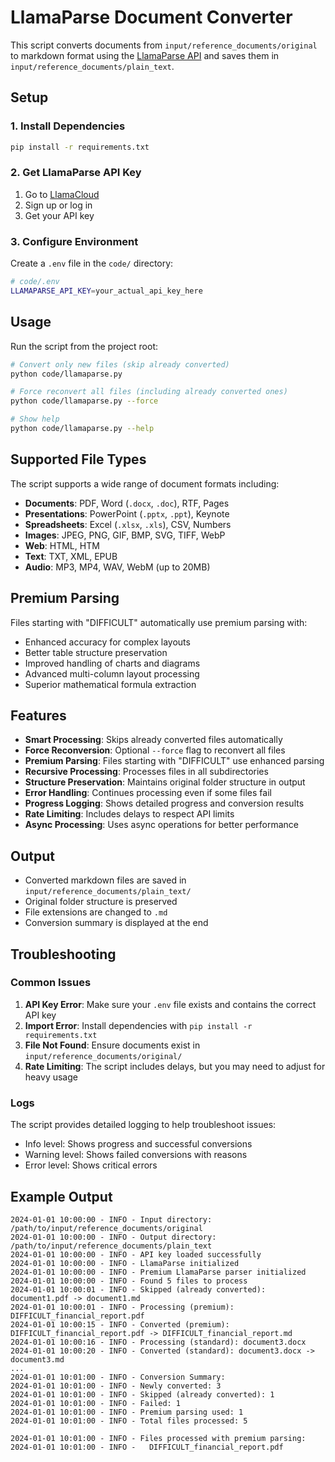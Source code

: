 # LlamaParse Document Converter

This script converts documents from `input/reference_documents/original` to markdown format using the [LlamaParse API](https://github.com/run-llama/llama_parse) and saves them in `input/reference_documents/plain_text`.

## Setup

### 1. Install Dependencies

```bash
pip install -r requirements.txt
```

### 2. Get LlamaParse API Key

1. Go to [LlamaCloud](https://cloud.llamaindex.ai/)
2. Sign up or log in
3. Get your API key

### 3. Configure Environment

Create a `.env` file in the `code/` directory:

```bash
# code/.env
LLAMAPARSE_API_KEY=your_actual_api_key_here
```

## Usage

Run the script from the project root:

```bash
# Convert only new files (skip already converted)
python code/llamaparse.py

# Force reconvert all files (including already converted ones)
python code/llamaparse.py --force

# Show help
python code/llamaparse.py --help
```

## Supported File Types

The script supports a wide range of document formats including:
- **Documents**: PDF, Word (`.docx`, `.doc`), RTF, Pages
- **Presentations**: PowerPoint (`.pptx`, `.ppt`), Keynote 
- **Spreadsheets**: Excel (`.xlsx`, `.xls`), CSV, Numbers
- **Images**: JPEG, PNG, GIF, BMP, SVG, TIFF, WebP
- **Web**: HTML, HTM
- **Text**: TXT, XML, EPUB
- **Audio**: MP3, MP4, WAV, WebM (up to 20MB)

## Premium Parsing

Files starting with "DIFFICULT" automatically use premium parsing with:
- Enhanced accuracy for complex layouts
- Better table structure preservation  
- Improved handling of charts and diagrams
- Advanced multi-column layout processing
- Superior mathematical formula extraction

## Features

- **Smart Processing**: Skips already converted files automatically
- **Force Reconversion**: Optional `--force` flag to reconvert all files
- **Premium Parsing**: Files starting with "DIFFICULT" use enhanced parsing
- **Recursive Processing**: Processes files in all subdirectories
- **Structure Preservation**: Maintains original folder structure in output
- **Error Handling**: Continues processing even if some files fail
- **Progress Logging**: Shows detailed progress and conversion results
- **Rate Limiting**: Includes delays to respect API limits
- **Async Processing**: Uses async operations for better performance

## Output

- Converted markdown files are saved in `input/reference_documents/plain_text/`
- Original folder structure is preserved
- File extensions are changed to `.md`
- Conversion summary is displayed at the end

## Troubleshooting

### Common Issues

1. **API Key Error**: Make sure your `.env` file exists and contains the correct API key
2. **Import Error**: Install dependencies with `pip install -r requirements.txt`
3. **File Not Found**: Ensure documents exist in `input/reference_documents/original/`
4. **Rate Limiting**: The script includes delays, but you may need to adjust for heavy usage

### Logs

The script provides detailed logging to help troubleshoot issues:
- Info level: Shows progress and successful conversions
- Warning level: Shows failed conversions with reasons
- Error level: Shows critical errors

## Example Output

```
2024-01-01 10:00:00 - INFO - Input directory: /path/to/input/reference_documents/original
2024-01-01 10:00:00 - INFO - Output directory: /path/to/input/reference_documents/plain_text
2024-01-01 10:00:00 - INFO - API key loaded successfully
2024-01-01 10:00:00 - INFO - LlamaParse initialized
2024-01-01 10:00:00 - INFO - Premium LlamaParse parser initialized
2024-01-01 10:00:00 - INFO - Found 5 files to process
2024-01-01 10:00:01 - INFO - Skipped (already converted): document1.pdf -> document1.md
2024-01-01 10:00:01 - INFO - Processing (premium): DIFFICULT_financial_report.pdf
2024-01-01 10:00:15 - INFO - Converted (premium): DIFFICULT_financial_report.pdf -> DIFFICULT_financial_report.md
2024-01-01 10:00:16 - INFO - Processing (standard): document3.docx
2024-01-01 10:00:20 - INFO - Converted (standard): document3.docx -> document3.md
...
2024-01-01 10:01:00 - INFO - Conversion Summary:
2024-01-01 10:01:00 - INFO - Newly converted: 3
2024-01-01 10:01:00 - INFO - Skipped (already converted): 1
2024-01-01 10:01:00 - INFO - Failed: 1
2024-01-01 10:01:00 - INFO - Premium parsing used: 1
2024-01-01 10:01:00 - INFO - Total files processed: 5

2024-01-01 10:01:00 - INFO - Files processed with premium parsing:
2024-01-01 10:01:00 - INFO -   DIFFICULT_financial_report.pdf
``` 